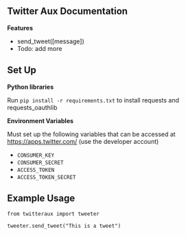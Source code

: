 Twitter Aux Documentation
----------------------

**Features**
- send_tweet([message])
- Todo: add more




Set Up
-----------------------
**Python libraries**

Run `pip install -r requirements.txt` to install requests and requests_oauthlib

**Environment Variables**

Must set up the following variables that can be accessed at https://apps.twitter.com/ (use the developer account)

 - `CONSUMER_KEY`
 - `CONSUMER_SECRET` 
 - `ACCESS_TOKEN`
 - `ACCESS_TOKEN_SECRET`


Example Usage
-----------------------

`from twitteraux import tweeter`

`tweeter.send_tweet("This is a tweet")`




